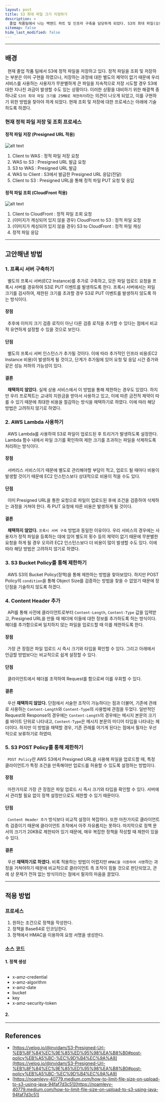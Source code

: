 ```yaml
---
layout: post
title: S3 최대 파일 크기 지정하기
description: >
  졸업 작품팀에서 나는 백엔드 파트 및 인프라 구축을 담당하게 되었다. S3의 최대 파일(오브젝트) 크기를 지정하기 위한 방법을 찾기 위한 트러블 슈팅 과정을 기술하고자 한다.
sitemap: false
hide_last_modified: false
---
```


---

## 배경

&nbsp; 현재 졸업 작품 팀에서 S3에 정적 파일을 저장하고 있다. 정적 파일을 조회 및 저장하는 부분은 이미 구현을 하였으나, 저장하는 과정에 대한 별도의 제약이 없기 때문에 우리 서비스를 사용하는 사용자가 무분별하게 큰 파일을 지속적으로 저장 시도할 경우 S3에 대한 지나친 과금이 발생할 수도 있는 상황이다. 이러한 상황을 대비하기 위한 해결책 중 하나로 `S3의 최대 파일 크기를 25MB로 제한하자`라는 의견이 나오게 되었고, 이를 구현하기 위한 방법을 찾아야 하게 되었다. 현재 조회 및 저장에 대한 프로세스는 아래에 기술하도록 하겠다.

### 현재 정적 파일 저장 및 조회 프로세스

#### 정적 파일 저장 (Presigned URL 적용)

![alt text](../../assets/img/docs/set-s3-max-size/image.png)

1. Client to WAS : 정적 파일 저장 요청
2. WAS to S3 : Presigned URL 발급 요청
3. S3 to WAS : Presigned URL 발급
4. WAS to Client : S3에서 발급한 Presigned URL 응답(전달)
5. Client to S3 : Presigned URL을 통해 정적 파일 PUT 요청 및 응답

#### 정적 파일 조회 (CloudFront 적용)

![alt text](../../assets/img/docs/set-s3-max-size/image2.png)

1. Client to CloudFront : 정적 파일 조회 요청
2. (이미지가 캐싱되어 있지 않을 경우) CloudFront to S3 : 정적 파일 요청
3. (이미지가 캐싱되어 있지 않을 경우) S3 to CloudFront : 정적 파일 캐싱
4. 정적 파일 응답

---

## 고안해낸 방법

### 1. 프록시 서버 구축하기

&nbsp; 별도의 프록시 서버(EC2 Instance)를 추가로 구축하고, 모든 파일 업로드 요청을 프록시 서버를 경유하여 S3로 PUT 이벤트를 발생하도록 한다. 프록시 서버에서는 파일 크기를 검사하여, 제한된 크기를 초과할 경우 S3로 PUT 이벤트를 발생하지 않도록 하는 방식이다.<br>

#### 장점

&nbsp; 추후에 이미지 크기 검증 로직이 아닌 다른 검증 로직을 추가할 수 있다는 점에서 비교적 유연하게 설정할 수 있을 것으로 보인다.

#### 단점

&nbsp; 별도의 프록시 서버 인스턴스가 추가될 것이다. 이에 따라 추가적인 인프라 비용(EC2 Instance 비용)이 발생하게 될 것이고, 단계가 추가됨에 있어 요청 및 응답 시간 증가와 같은 성능 저하의 가능성이 있다.

#### 결론

&nbsp; **채택하지 않았다.** 실제 상용 서비스에서 이 방법을 통해 제한하는 경우도 있었다. 하지만 우리 프로젝트는 교내의 지원금을 받아서 사용하고 있고, 이에 따른 금전적 제약이 따를 수 있기 때문에 최대한 비용을 절감하는 방식을 채택하기로 하였다. 이에 따라 해당 방법은 고려하지 않기로 하였다.

### 2. AWS Lambda 사용하기

&nbsp; AWS Lambda를 사용하여 S3로 파일이 업로드된 후 트리거가 발생하도록 설정한다. Lambda 함수 내에서 파일 크기를 확인하여 제한 크기를 초과하는 파일을 삭제하도록 처리하는 방식이다.

#### 장점

&nbsp; 서버리스 서비스이기 때문에 별도로 관리해야할 부담이 적고, 업로드 될 때마다 비용이 발생할 것이기 때문에 EC2 인스턴스보다 상대적으로 비용이 적을 수도 있다.

#### 단점

&nbsp; 이미 Presigned URL을 통한 요청으로 파일이 업로드된 후에 조건을 검증하여 삭제하는 과정을 거쳐야 한다. 즉 PUT 요청에 따른 비용은 발생하게 될 것이다.

#### 결론

&nbsp; **채택하지 않았다.** `프록시 서버 구축` 방법과 동일한 이유이다. 우리 서비스의 경우에는 사용자가 정적 파일을 등록하는 데에 있어 별도의 횟수 등의 제약이 없기 때문에 무분별한 요청을 하게 될 경우 오히려 EÇ2 인스턴스보다 더 비용이 많이 발생할 수도 있다. 이에 따라 해당 방법은 고려하지 않기로 하였다.

### 3. S3 Bucket Policy를 통해 제한하기

&nbsp; AWS S3의 Bucket Policy(정책)을 통해 제한하는 방법을 찾아보았다. 하지만 POST Policy의 `condition`을 통해 Object Size를 검증하는 방법을 찾을 수 없었기 때문에 장단점을 기술하지 않도록 하겠다.

### 4. Content Header 추가

&nbsp; API를 통해 사전에 클라이언트로부터 `Content-Length`, `Content-Type` 값을 입력받고, Presigned URL을 만들 때 헤더에 이들에 대한 정보를 추가하도록 하는 방식이다. 헤더를 추가함으로써 일치하지 않는 파일을 업로드할 때 이를 제한하도록 한다.

#### 장점

&nbsp; 가장 큰 장점은 파일 업로드 시 즉시 크기와 타입을 확인할 수 있다. 그리고 아래에서 언급할 방법보다는 비교적으로 쉽게 설정할 수 있다.

#### 단점

&nbsp; 클라이언트에서 헤더를 조작하여 Request를 함으로써 이를 우회할 수 있다.

#### 결론

&nbsp; 우선 **채택하지 않았다.** 단점에서 서술한 조작이 가능하다는 점과 더불어, 기존에 관례로 사용하는 `Content-Length`와 `Content-Type`의 사용법에 관점을 두었다. 일반적인 Request와 Response의 경우에는 `Content-Length`의 경우에는 메시지 본문의 크기를 바이트 단위로 나타내고, `Content-Type`은 메시지 본문의 미디어 타입을 나타내는 헤더이다. 하지만 이 방법을 채택할 경우, 기존 관례를 어기게 된다는 점에서 필자는 우선적으로 보류하기로 하였따.

### 5. S3 POST Policy를 통해 제한하기

&nbsp; `POST Policy`란 AWS S3에서 Presigned URL을 사용해 파일을 업로드할 때, 특정 클라이언트가 특정 조건을 만족해야만 업로드를 허용할 수 있도록 설정하는 방법이다.

#### 장점

&nbsp; 마찬가지로 가장 큰 장점은 파일 업로드 시 즉시 크기와 타입을 확인할 수 있다. 서버에서 관리할 필요 없이 정책 설정만으로도 제한할 수 있기 때문이다.

#### 단점

&nbsp; `Content Header 추가` 방식보다 비교적 설정이 복잡하다. 또한 마찬가지로 클라이언트 측 검증이기 때문에 클라이언트 조작에서 아주 자유롭지는 못하다. 마지막으로 정책 문서의 크기가 20KB로 제한되어 있기 때문에, 매우 복잡한 정책을 작성할 때 제한이 있을 수 있다.

#### 결론

&nbsp; 우선 **채택하기로 하였다.** 비록 적용하는 방법이 어렵지만 `HMAC을 이용하여 서명`하는 과정을 거쳐야하기 때문에 비교적으로 클라이언트 측 조작이 힘들 것으로 판단되었고, 관례 상 문제가 전혀 없는 방식이라는 점에서 필자의 마음을 끌었다.

---

## 적용 방법

### 프로세스

1. 원하는 조건으로 정책을 작성한다.
2. 정책을 Base64로 인코딩한다.
3. 정책에서 HMAC을 이용하여 요청 서명을 생성한다.

### 소스 코드

#### 1. 정책 생성

```java

```

- x-amz-credential
- x-amz-algorithm
- x-amz-date
- bucket
- key
- x-amz-security-token

#### 2.

---

## References

- [https://velog.io/@invidam/S3-Presigned-Url-%EB%8F%84%EC%9E%85%ED%95%98%EA%B8%B0#post-policy%EB%A5%BC-%EC%9D%B4%EC%9A%A9](https://velog.io/@invidam/S3-Presigned-Url-%EB%8F%84%EC%9E%85%ED%95%98%EA%B8%B0#post-policy%EB%A5%BC-%EC%9D%B4%EC%9A%A9)
- [https://noamlevy-40779.medium.com/how-to-limit-file-size-on-upload-to-s3-using-java-94faf7d3c51](https://noamlevy-40779.medium.com/how-to-limit-file-size-on-upload-to-s3-using-java-94faf7d3c51)
